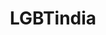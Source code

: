 ---
title: LGBTindia
crosslinks:
- india
- pakistan
- themes
- AutoNewspaper
- srilanka
- structura
---